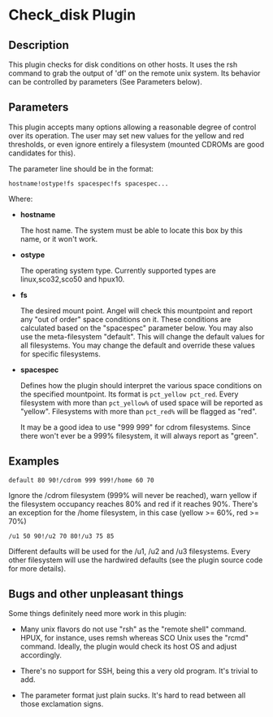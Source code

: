 # Check_disk Plugin

## Description

This plugin checks for disk conditions on other hosts. It uses the rsh command
to grab the output of 'df' on the remote unix system. Its behavior can be
controlled by parameters (See Parameters below).

## Parameters

This plugin accepts many options allowing a reasonable degree of control over
its operation. The user may set new values for the yellow and red thresholds,
or even ignore entirely a filesystem (mounted CDROMs are good candidates for
this).

The parameter line should be in the format:

```
hostname!ostype!fs spacespec!fs spacespec...
```

Where:

* **hostname**

   The host name. The system must be able to locate this box by
   this name, or it  won't work.

* **ostype**

   The operating system type. Currently supported types are
   linux,sco32,sco50 and hpux10.

* **fs**

   The desired mount point. Angel will check this mountpoint and report
   any "out of order" space conditions on it. These conditions are calculated
   based on the "spacespec" parameter below.  You may also use the
   meta-filesystem "default". This will change the default values for all
   filesystems. You may change the default and override these values for
   specific filesystems.

* **spacespec**

   Defines how the plugin should interpret the various space conditions on the
   specified mountpoint. Its format is `pct_yellow pct_red`.  Every filesystem
   with more than `pct_yellow%` of used space will be reported as "yellow".
   Filesystems with more than `pct_red%` will be flagged as "red".

   It may be a good idea to use "999 999" for cdrom filesystems. Since there
   won't ever be a 999% filesystem, it will always report as "green".

## Examples

```
default 80 90!/cdrom 999 999!/home 60 70
```

Ignore the /cdrom filesystem (999% will never be reached), warn yellow if the
filesystem occupancy reaches 80% and red if it reaches 90%. There's an
exception for the /home filesystem, in this case (yellow >= 60%, red >= 70%)

```
/u1 50 90!/u2 70 80!/u3 75 85
```

Different defaults will be used for the /u1, /u2 and /u3 filesystems. Every
other filesystem will use the hardwired defaults (see the plugin source code
for more details).

## Bugs and other unpleasant things

Some things definitely need more work in this plugin:

* Many unix flavors do not use "rsh" as the "remote shell" command. HPUX, for
  instance, uses remsh whereas SCO Unix uses the "rcmd" command. Ideally, the
  plugin would check its host OS and adjust accordingly.

* There's no support for SSH, being this a very old program. It's trivial to add.

* The parameter format just plain sucks. It's hard to read between all those
  exclamation signs.
